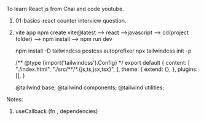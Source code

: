 To learn React js from Chai and code youtube.

1. 01-basics-react counter interview question.
2. vite app
    npm create vite@latest --> react -->javascript --> cd(project folder) --> npm install --> npm run dev

   <!-- 2.1 tailwind css -->

   npm install -D tailwindcss postcss autoprefixer
   npx tailwindcss init -p

   <!-- tailwind.config.js -->
   /** @type {import('tailwindcss').Config} \*/
   export default {
   content: [
   "./index.html",
   "./src/**/\*.{js,ts,jsx,tsx}",
   ],
   theme: {
   extend: {},
   },
   plugins: [],
   }

   <!-- index.css -->

   @tailwind base;
   @tailwind components;
   @tailwind utilities;

Notes:
1. useCallback (fn , dependencies)
<!-- useCallback is a react hook that lets you cache a function definition between re-renders -->